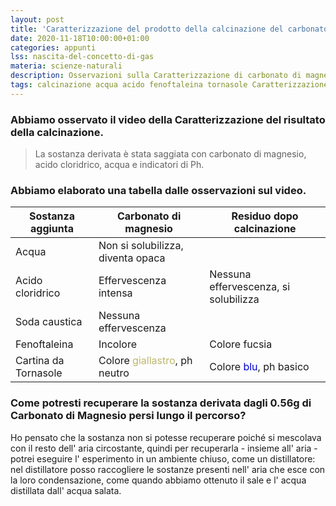 ```yaml
---
layout: post
title: 'Caratterizzazione del prodotto della calcinazione del carbonato di magnesio'
date: 2020-11-18T10:00:00+01:00
categories: appunti
lss: nascita-del-concetto-di-gas
materia: scienze-naturali
description: Osservazioni sulla Caratterizzazione di carbonato di magnesio e discussione collettiva su come recuperare la sostanza derivata dalla calcinazione invisibile agli occhi. 
tags: calcinazione acqua acido fenoftaleina tornasole Caratterizzazione 
---
```


### Abbiamo osservato il video della Caratterizzazione del risultato della calcinazione. 

> La sostanza derivata è stata saggiata con carbonato di magnesio, acido cloridrico, acqua e indicatori di Ph.

### Abbiamo elaborato una tabella dalle osservazioni sul video.

|Sostanza aggiunta|Carbonato di magnesio|Residuo dopo calcinazione|
|---|---|---|
Acqua|Non si solubilizza, diventa opaca ||
Acido cloridrico|Effervescenza intensa|Nessuna effervescenza, si solubilizza
Soda caustica|Nessuna effervescenza||
Fenoftaleina|Incolore|Colore fucsia
Cartina da Tornasole|Colore <span style="color:DarkKhaki">giallastro</span>, ph neutro | Colore <span style="color:MediumBlue">blu</span>, ph basico



### Come potresti recuperare la sostanza derivata dagli 0.56g di Carbonato di Magnesio persi lungo il percorso?

Ho pensato che la sostanza non si potesse recuperare poiché si mescolava con il resto dell' aria circostante, quindi per recuperarla - insieme all' aria - potrei eseguire l' esperimento in un ambiente chiuso, come un distillatore: nel distillatore posso raccogliere le sostanze presenti nell' aria che esce con la loro condensazione, come quando abbiamo ottenuto il sale e l' acqua distillata dall' acqua salata.

